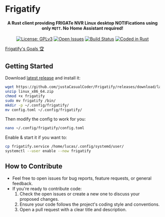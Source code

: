 # Frigatify
<h4 align="center">
 A Rust client providing <strong>FRIGAT</strong>e NVR Linux desktop <strong>NOTIF</strong>ications using only <code>MQTT</code>. No Home Assistant required!
</h4>
<p align="center">
 <a href="https://opensource.org/license/gpl-3-0/"><img
  alt="License: GPLv3"
  src="https://img.shields.io/github/license/justaCasualCoder/Frigatify"></a>
  <a href="https://img.shields.io/github/issues/justaCasualCoder/Frigatify"><img
  alt="Open Issues"
  src="https://img.shields.io/github/issues/justaCasualCoder/Frigatify"
  ></a>
 <a href="https://github.com/justaCasualCoder/Frigatify/actions/workflows/build_and_release.yml"><img
  alt="Build Status"
  src="https://github.com/justaCasualCoder/Frigatify/actions/workflows/build_and_release.yml/badge.svg?branch=master"                                                         ></a>
 <a href="https://www.rust-lang.org/"><img
  alt="Coded in Rust"
  src="https://img.shields.io/badge/Rust-CE422B"></a>
</p>

[Frigatify's Goals 🏆](https://github.com/users/justaCasualCoder/projects/5)

## Getting Started

Download [latest release](https://github.com/justaCasualCoder/Frigatify/releases/tag/latest) and install it:
```bash
wget https://github.com/justaCasualCoder/Frigatify/releases/download/latest/linux_x86_64.zip
unzip linux_x86_64.zip
chmod +x frigatify
sudo mv frigatify /bin/
mkdir -p ~/.config/frigatify/
mv config.toml ~/.config/frigatify/
```
Then modify the config to work for you:
```bash
nano ~/.config/frigatify/config.toml
```
Enable & start it if you want to:
```bash
cp frigatify.service /home/lucas/.config/systemd/user/
systemctl --user enable --now frigatify
```
## How to Contribute

- Feel free to open issues for bug reports, feature requests, or general feedback.
- If you're ready to contribute code:
  1. Check the open issues or create a new one to discuss your proposed changes.
  2. Ensure your code follows the project's coding style and conventions.
  3. Open a pull request with a clear title and description.
